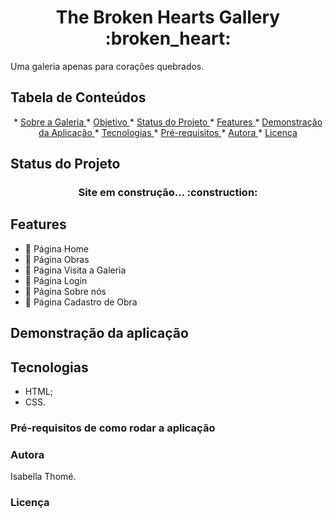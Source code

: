  <h1 align="center">
  The Broken Hearts Gallery :broken_heart:
 </h1>

 <p align="justify">
  Uma galeria apenas para corações quebrados.
 </p>
 
 <!-- Badges -->

 ## Tabela de Conteúdos
 <p align="center">
    * <a href="#Sobre"> Sobre a Galeria </a>
    * <a href="#Objetivo"> Objetivo </a>
    * <a href="#Status"> Status do Projeto </a>
    * <a href="#Features"> Features </a>
    * <a href="#Aplicação"> Demonstração da Aplicação </a>
    * <a href="#Tecnologias"> Tecnologias </a>
    * <a href="#Requisitos"> Pré-requisitos </a>
    * <a href="#Autora"> Autora </a>
    * <a href="#Licença"> Licença </a>
 </p>

 ## Status do Projeto
 <h3 align="center">
    Site em construção... :construction:
 </h3>

 ## Features
 * :construction: Página Home
 * :construction: Página Obras
 * :construction: Página Visita a Galeria
 * :construction: Página Login
 * :construction: Página Sobre nós
 * :construction: Página Cadastro de Obra

 ## Demonstração da aplicação

 ## Tecnologias
 * HTML;
 * CSS.

 ### Pré-requisitos de como rodar a aplicação 

 ### Autora
   Isabella Thomé.
 ### Licença